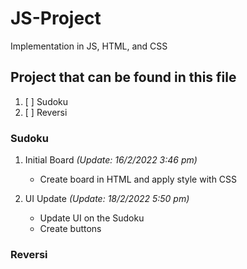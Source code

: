# JS-Project
Implementation in JS, HTML, and CSS

## Project that can be found in this file
1. [ ] Sudoku
2. [ ] Reversi

### Sudoku
1. Initial Board *(Update: 16/2/2022 3:46 pm)*
   - Create board in HTML and apply style with CSS

2. UI Update *(Update: 18/2/2022 5:50 pm)*
   - Update UI on the Sudoku
   - Create buttons

### Reversi
